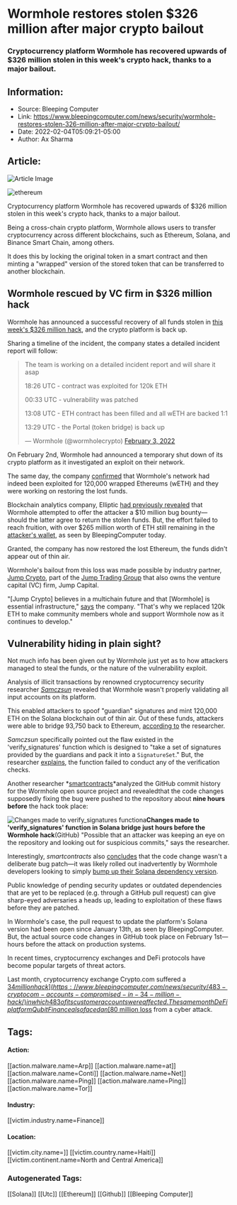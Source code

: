 # Wormhole restores stolen $326 million after major crypto bailout
### Cryptocurrency platform Wormhole has recovered upwards of $326 million stolen in this week's crypto hack, thanks to a major bailout.

## Information:
+ Source: Bleeping Computer
+ Link: https://www.bleepingcomputer.com/news/security/wormhole-restores-stolen-326-million-after-major-crypto-bailout/
+ Date: 2022-02-04T05:09:21-05:00
+ Author: Ax Sharma


## Article:
![Article Image](https://www.bleepstatic.com/content/hl-images/2021/06/02/ethereum-header.jpg)

![ethereum](https://www.bleepstatic.com/content/hl-images/2021/06/02/ethereum-header.jpg)


Cryptocurrency platform Wormhole has recovered upwards of $326 million stolen in this week's crypto hack, thanks to a major bailout.


Being a cross-chain crypto platform, Wormhole allows users to transfer cryptocurrency across different blockchains, such as Ethereum, Solana, and Binance Smart Chain, among others.


It does this by locking the original token in a smart contract and then minting a "wrapped" version of the stored token that can be transferred to another blockchain.


Wormhole rescued by VC firm in $326 million hack
------------------------------------------------


Wormhole has announced a successful recovery of all funds stolen in [this week's $326 million hack](https://www.bleepingcomputer.com/news/cryptocurrency/wormhole-cryptocurrency-platform-hacked-to-steal-326-million/), and the crypto platform is back up.


Sharing a timeline of the incident, the company states a detailed incident report will follow:



> 
> The team is working on a detailed incident report and will share it asap  
>   
> 
> 18:26 UTC - contract was exploited for 120k ETH  
>   
> 
> 00:33 UTC - vulnerability was patched  
>   
> 
> 13:08 UTC - ETH contract has been filled and all wETH are backed 1:1  
>   
> 
> 13:29 UTC - the Portal (token bridge) is back up
> 
> 
> — Wormhole (@wormholecrypto) [February 3, 2022](https://twitter.com/wormholecrypto/status/1489233259808571401?ref_src=twsrc%5Etfw)


On February 2nd, Wormhole had announced a temporary shut down of its crypto platform as it investigated an exploit on their network.


The same day, the company [confirmed](https://twitter.com/wormholecrypto/status/1489001949881978883) that Wormhole's network had indeed been exploited for 120,000 wrapped Ethereums (wETH) and they were working on restoring the lost funds.


Blockchain analytics company, Elliptic [had previously revealed](https://www.elliptic.co/blog/325-million-stolen-from-wormhole-defi-service) that Wormhole attempted to offer the attacker a $10 million bug bounty—should the latter agree to return the stolen funds. But, the effort failed to reach fruition, with over $265 million worth of ETH still remaining in the [attacker's wallet](https://etherscan.io/address/0x629e7da20197a5429d30da36e77d06cdf796b71a), as seen by BleepingComputer today.


Granted, the company has now restored the lost Ethereum, the funds didn't appear out of thin air.


Wormhole's bailout from this loss was made possible by industry partner, [Jump Crypto](https://jumpcrypto.com/introducing-jump-crypto/), part of the [Jump Trading Group](https://en.wikipedia.org/wiki/Jump_Trading) that also owns the venture capital (VC) firm, Jump Capital.


"[Jump Crypto] believes in a multichain future and that [Wormhole] is essential infrastructure," [says](https://twitter.com/JumpCryptoHQ/status/1489301013408497666) the company. "That's why we replaced 120k ETH to make community members whole and support Wormhole now as it continues to develop."


Vulnerability hiding in plain sight?
------------------------------------


Not much info has been given out by Wormhole just yet as to how attackers managed to steal the funds, or the nature of the vulnerability exploit.


Analysis of illicit transactions by renowned cryptocurrency security researcher *[Samczsun](https://cointelegraph.com/top-people-in-crypto-and-blockchain-2021/samczsun)* revealed that Wormhole wasn't properly validating all input accounts on its platform.


This enabled attackers to spoof "guardian" signatures and mint 120,000 ETH on the Solana blockchain out of thin air. Out of these funds, attackers were able to bridge 93,750 back to Ethereum, [according to](https://twitter.com/samczsun/status/1489044999211823107) the researcher.


*Samczsun* specifically pointed out the flaw existed in the 'verify\_signatures' function which is designed to "take a set of signatures provided by the guardians and pack it into a `SignatureSet`." But, the researcher [explains](https://twitter.com/samczsun/status/1489044979087515654), the function failed to conduct any of the verification checks.


Another researcher *[smartcontracts](https://twitter.com/kelvinfichter/status/1489050921938132996)*analyzed the GitHub commit history for the Wormhole open source project and revealedthat the code changes supposedly fixing the bug were pushed to the repository about **nine hours before** the hack took place:



![Changes made to verify_signatures functiona](https://www.bleepstatic.com/images/news/u/1164866/2022/Feb-2022/wormhole-recovers-funds/verify-signature-function.jpeg)**Changes made to 'verify\_signatures' function in Solana bridge just hours before the Wormhole hack**(GitHub)
"Possible that an attacker was keeping an eye on the repository and looking out for suspicious commits," says the researcher.


Interestingly, *smartcontracts* also [concludes](https://twitter.com/kelvinfichter/status/1489089952164069376) that the code change wasn't a deliberate bug patch—it was likely rolled out inadvertently by Wormhole developers looking to simply [bump up their Solana dependency version](https://github.com/certusone/wormhole/pull/751).


Public knowledge of pending security updates or outdated dependencies that are yet to be replaced (e.g. through a GitHub pull request) can give sharp-eyed adversaries a heads up, leading to exploitation of these flaws before they are patched.


In Wormhole's case, the pull request to update the platform's Solana version had been open since January 13th, as seen by BleepingComputer. But, the actual source code changes in GitHub took place on February 1st—hours before the attack on production systems.


In recent times, cryptocurrency exchanges and DeFi protocols have become popular targets of threat actors.


Last month, cryptocurrency exchange Crypto.com suffered a [$34 million hack](https://www.bleepingcomputer.com/news/security/483-cryptocom-accounts-compromised-in-34-million-hack/) in which 483 of its customer accounts were affected. The same month DeFi platform Qubit Finance also faced an [$80 million loss](https://cointelegraph.com/news/qubit-finance-suffers-80-million-loss-following-hack) from a cyber attack.





## Tags:

#### Action:
[[action.malware.name=Arp]] [[action.malware.name=at]] [[action.malware.name=Conti]] [[action.malware.name=Net]] [[action.malware.name=Ping]] [[action.malware.name=Ping]] [[action.malware.name=Tor]]

#### Industry:
[[victim.industry.name=Finance]]

#### Location:
[[victim.city.name=]] [[victim.country.name=Haiti]] [[victim.continent.name=North and Central America]]

### Autogenerated Tags:
[[Solana]] [[Utc]] [[Ethereum]] [[Github]] [[Bleeping Computer]]

